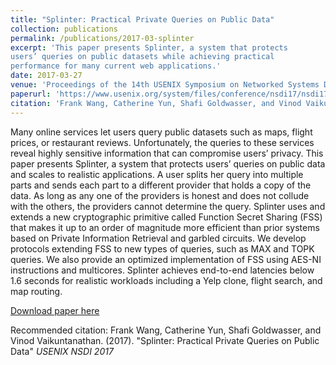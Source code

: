 ```yaml
---
title: "Splinter: Practical Private Queries on Public Data"
collection: publications
permalink: /publications/2017-03-splinter
excerpt: 'This paper presents Splinter, a system that protects
users’ queries on public datasets while achieving practical
performance for many current web applications.'
date: 2017-03-27
venue: 'Proceedings of the 14th USENIX Symposium on Networked Systems Design and Implementation (NSDI '17), Boston, March'
paperurl: 'https://www.usenix.org/system/files/conference/nsdi17/nsdi17-wang-frank.pdf'
citation: 'Frank Wang, Catherine Yun, Shafi Goldwasser, and Vinod Vaikuntanathan. (2017). &quot;Splinter: Practical Private Queries on Public Data.&quot; In <i>Proceedings of the 14th USENIX Symposium on Networked Systems Design and Implementation (NSDI '17), Boston, March</i>.'
---
```

Many online services let users query public datasets such as maps, flight prices, or restaurant reviews. Unfortunately, the queries to these services reveal highly sensitive information that can compromise users’ privacy. This paper presents Splinter, a system that protects users’ queries on public data and scales to realistic applications. A user splits her query into multiple parts and sends each part to a different provider that holds a copy of the data. As long as any one of the providers is honest and does not collude with the others, the providers cannot determine the query. Splinter uses and extends a new cryptographic primitive called Function Secret Sharing (FSS) that makes it up to an order of magnitude more efficient than prior systems based on Private Information Retrieval and garbled circuits. We develop protocols extending FSS to new types of queries, such as MAX and TOPK queries. We also provide an optimized implementation of FSS using AES-NI instructions and multicores. Splinter achieves end-to-end latencies below 1.6 seconds for realistic workloads including a Yelp clone, flight search, and map routing.

[Download paper here](https://www.usenix.org/system/files/conference/nsdi17/nsdi17-wang-frank.pdf)

Recommended citation: Frank Wang, Catherine Yun, Shafi Goldwasser, and Vinod Vaikuntanathan. (2017). &quot;Splinter: Practical Private Queries on Public Data&quot; <i>USENIX NSDI 2017</i>